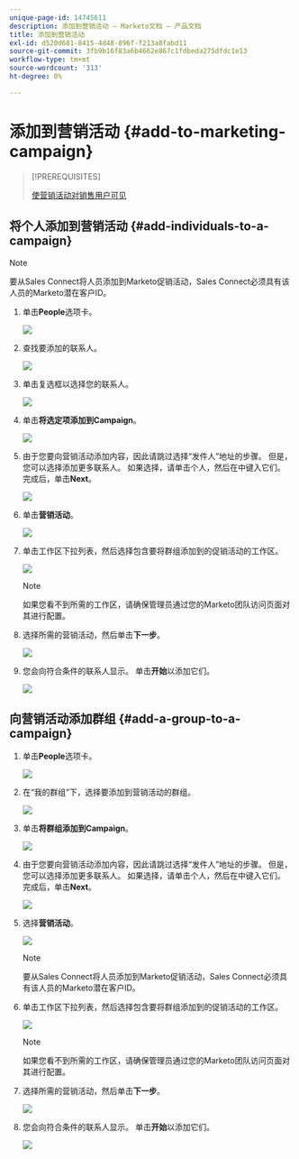 ```yaml
---
unique-page-id: 14745611
description: 添加到营销活动 — Marketo文档 — 产品文档
title: 添加到营销活动
exl-id: d520d681-8415-4d48-896f-f213a8fabd11
source-git-commit: 3fb9b16f83a6b4662e867c1fdbeda275dfdc1e13
workflow-type: tm+mt
source-wordcount: '313'
ht-degree: 0%

---
```


# 添加到营销活动 {#add-to-marketing-campaign}

>[!PREREQUISITES]
>
>[使营销活动对销售用户可见](/help/marketo/product-docs/marketo-sales-connect/marketo/make-a-campaign-visible-to-sales-connect-users.md)

## 将个人添加到营销活动 {#add-individuals-to-a-campaign}

>[!NOTE]
>
>要从Sales Connect将人员添加到Marketo促销活动，Sales Connect必须具有该人员的Marketo潜在客户ID。

1. 单击&#x200B;**People**&#x200B;选项卡。

   ![](assets/one-3.png)

1. 查找要添加的联系人。

   ![](assets/two-3.png)

1. 单击复选框以选择您的联系人。

   ![](assets/three-3.png)

1. 单击&#x200B;**将选定项添加到Campaign**。

   ![](assets/four-3.png)

1. 由于您要向营销活动添加内容，因此请跳过选择“发件人”地址的步骤。 但是，您可以选择添加更多联系人。 如果选择，请单击个人，然后在中键入它们。 完成后，单击&#x200B;**Next**。

   ![](assets/five-2.png)

1. 单击&#x200B;**营销活动**。

   ![](assets/six-1.png)

1. 单击工作区下拉列表，然后选择包含要将群组添加到的促销活动的工作区。

   ![](assets/seven-1.png)

   >[!NOTE]
   >
   >如果您看不到所需的工作区，请确保管理员通过您的Marketo团队访问页面对其进行配置。

1. 选择所需的营销活动，然后单击&#x200B;**下一步**。

   ![](assets/eight.png)

1. 您会向符合条件的联系人显示。 单击&#x200B;**开始**&#x200B;以添加它们。

   ![](assets/nine.png)

## 向营销活动添加群组 {#add-a-group-to-a-campaign}

1. 单击&#x200B;**People**&#x200B;选项卡。

   ![](assets/one-3.png)

1. 在“我的群组”下，选择要添加到营销活动的群组。

   ![](assets/eleven.png)

1. 单击&#x200B;**将群组添加到Campaign**。

   ![](assets/twelve.png)

1. 由于您要向营销活动添加内容，因此请跳过选择“发件人”地址的步骤。 但是，您可以选择添加更多联系人。 如果选择，请单击个人，然后在中键入它们。 完成后，单击&#x200B;**Next**。

   ![](assets/thirteen.png)

1. 选择&#x200B;**营销活动**。

   ![](assets/six-1.png)

   >[!NOTE]
   >
   >要从Sales Connect将人员添加到Marketo促销活动，Sales Connect必须具有该人员的Marketo潜在客户ID。

1. 单击工作区下拉列表，然后选择包含要将群组添加到的促销活动的工作区。

   ![](assets/seven-1.png)

   >[!NOTE]
   >
   >如果您看不到所需的工作区，请确保管理员通过您的Marketo团队访问页面对其进行配置。

1. 选择所需的营销活动，然后单击&#x200B;**下一步**。

   ![](assets/eight.png)

1. 您会向符合条件的联系人显示。 单击&#x200B;**开始**&#x200B;以添加它们。

   ![](assets/nine.png)
